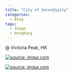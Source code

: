 ```yaml
---
title: "City of Serendipity"
categories:
  - Blog
tags:
  - Image
  - HongKong
---
```


@ Victoria Peak, HK

<a href="https://imgur.com/h2ighP5"><img src="https://i.imgur.com/h2ighP5.jpg" title="source: imgur.com" /></a>

<a href="https://imgur.com/14wDJeG"><img src="https://i.imgur.com/14wDJeG.jpg" title="source: imgur.com" /></a>

<script src="https://utteranc.es/client.js"
        repo="serendipityinlife/serendipityinlife.github.io"
        issue-term="pathname"
        theme="github-light"
        crossorigin="anonymous"
        async>
</script>
